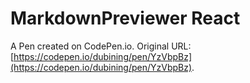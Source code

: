 # MarkdownPreviewer React

A Pen created on CodePen.io. Original URL: [https://codepen.io/dubining/pen/YzVbpBz](https://codepen.io/dubining/pen/YzVbpBz).



